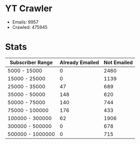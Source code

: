 # YT Crawler
- Emails: 9957
- Crawled: 475945

# Stats
| Subscriber Range  | Already Emailed | Not Emailed |
|-------|-------|-------|
| 5000 - 15000 | 0 | 2460 |
| 15000 - 25000 | 0 | 1139 |
| 25000 - 35000 | 47 | 689 |
| 35000 - 50000 | 148 | 620 |
| 50000 - 75000 | 140 | 744 |
| 75000 - 100000 | 176 | 433 |
| 100000 - 300000 | 62 | 1906 |
| 300000 - 500000 | 0 | 678 |
| 500000 - 1000000 | 0 | 715 |
